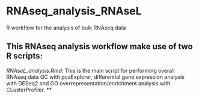 # RNAseq_analysis_RNAseL
R workflow for the analysis of bulk RNAseq data

## This RNAseq analysis workflow make use of two R scripts:
*RNAseL_analysis.Rmd:* This is the main script for performing overall RNAseq data QC with pcaExplorer, differential gene expression analysis with DESeq2 and GO overrepresentation/enrichment analysis with CLusterProfiler.
**
